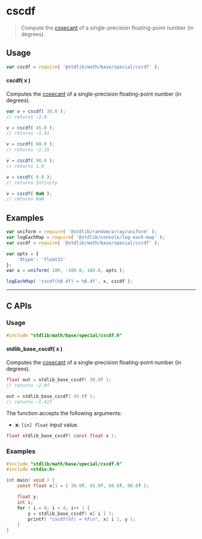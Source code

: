 <!--

@license Apache-2.0

Copyright (c) 2025 The Stdlib Authors.

Licensed under the Apache License, Version 2.0 (the "License");
you may not use this file except in compliance with the License.
You may obtain a copy of the License at

   http://www.apache.org/licenses/LICENSE-2.0

Unless required by applicable law or agreed to in writing, software
distributed under the License is distributed on an "AS IS" BASIS,
WITHOUT WARRANTIES OR CONDITIONS OF ANY KIND, either express or implied.
See the License for the specific language governing permissions and
limitations under the License.

-->

# cscdf

> Compute the [cosecant][cosecant] of a single-precision floating-point number (in degrees).

<section class="usage">

## Usage

```javascript
var cscdf = require( '@stdlib/math/base/special/cscdf' );
```

#### cscdf( x )

Computes the [cosecant][cosecant] of a single-precision floating-point number (in degrees).

```javascript
var v = cscdf( 30.0 );
// returns ~2.0

v = cscdf( 45.0 );
// returns ~1.41

v = cscdf( 60.0 );
// returns ~1.15

v = cscdf( 90.0 );
// returns 1.0

v = cscdf( 0.0 );
// returns Infinity

v = cscdf( NaN );
// returns NaN
```

</section>

<!-- /.usage -->

<section class="examples">

## Examples

<!-- eslint no-undef: "error" -->

```javascript
var uniform = require( '@stdlib/random/array/uniform' );
var logEachMap = require( '@stdlib/console/log-each-map' );
var cscdf = require( '@stdlib/math/base/special/cscdf' );

var opts = {
    'dtype': 'float32'
};
var x = uniform( 100, -180.0, 180.0, opts );

logEachMap( 'cscdf(%0.4f) = %0.4f', x, cscdf );
```

</section>

<!-- /.examples -->

<!-- C interface documentation. -->

* * *

<section class="c">

## C APIs

<!-- Section to include introductory text. Make sure to keep an empty line after the intro `section` element and another before the `/section` close. -->

<section class="intro">

</section>

<!-- /.intro -->

<!-- C usage documentation. -->

<section class="usage">

### Usage

```c
#include "stdlib/math/base/special/cscdf.h"
```

#### stdlib_base_cscdf( x )

Computes the [cosecant][cosecant] of a single-precision floating-point number (in degrees).

```c
float out = stdlib_base_cscdf( 30.0f );
// returns ~2.0f

out = stdlib_base_cscdf( 45.0f );
// returns ~1.41f
```

The function accepts the following arguments:

-   **x**: `[in] float` input value.

```c
float stdlib_base_cscdf( const float x );
```

</section>

<!-- /.usage -->

<!-- C API usage notes. Make sure to keep an empty line after the `section` element and another before the `/section` close. -->

<section class="notes">

</section>

<!-- /.notes -->

<!-- C API usage examples. -->

<section class="examples">

### Examples

```c
#include "stdlib/math/base/special/cscdf.h"
#include <stdio.h>

int main( void ) {
    const float x[] = { 30.0f, 45.0f, 60.0f, 90.0f };

    float y;
    int i;
    for ( i = 0; i < 4; i++ ) {
        y = stdlib_base_cscdf( x[ i ] );
        printf( "cscdf(%f) = %f\n", x[ i ], y );
    }
}
```

</section>

<!-- /.examples -->

</section>

<!-- /.c -->

<!-- Section for related `stdlib` packages. Do not manually edit this section, as it is automatically populated. -->

<section class="related">

</section>

<!-- /.related -->

<!-- Section for all links. Make sure to keep an empty line after the `section` element and another before the `/section` close. -->

<section class="links">

[cosecant]: https://en.wikipedia.org/wiki/Inverse_trigonometric_functions

<!-- <related-links> -->

<!-- </related-links> -->

</section>

<!-- /.links -->

